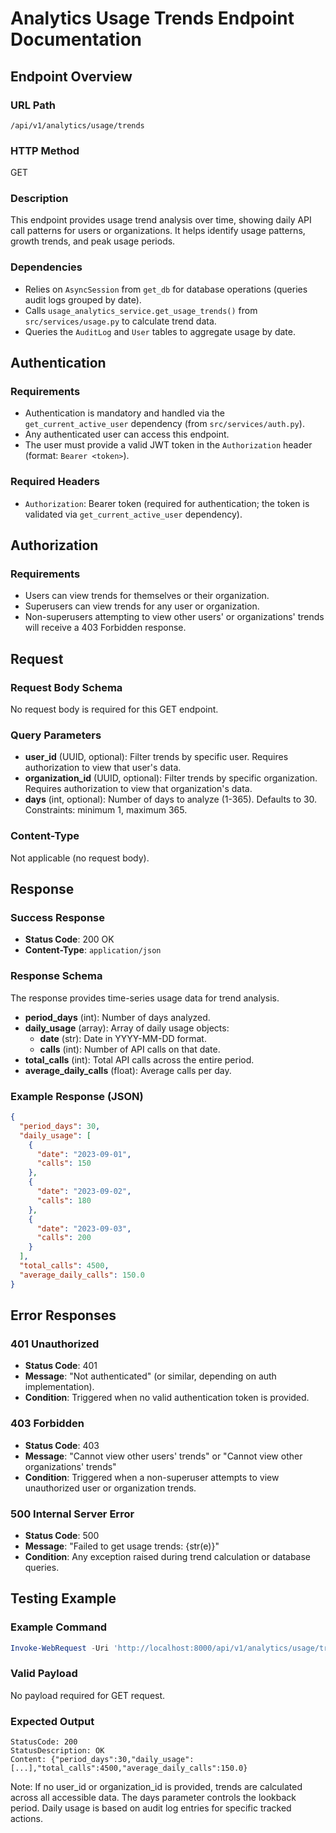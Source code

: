 # Analytics Usage Trends Endpoint Documentation

## Endpoint Overview

### URL Path
`/api/v1/analytics/usage/trends`

### HTTP Method
GET

### Description
This endpoint provides usage trend analysis over time, showing daily API call patterns for users or organizations. It helps identify usage patterns, growth trends, and peak usage periods.

### Dependencies
- Relies on `AsyncSession` from `get_db` for database operations (queries audit logs grouped by date).
- Calls `usage_analytics_service.get_usage_trends()` from `src/services/usage.py` to calculate trend data.
- Queries the `AuditLog` and `User` tables to aggregate usage by date.

## Authentication

### Requirements
- Authentication is mandatory and handled via the `get_current_active_user` dependency (from `src/services/auth.py`).
- Any authenticated user can access this endpoint.
- The user must provide a valid JWT token in the `Authorization` header (format: `Bearer <token>`).

### Required Headers
- `Authorization`: Bearer token (required for authentication; the token is validated via `get_current_active_user` dependency).

## Authorization

### Requirements
- Users can view trends for themselves or their organization.
- Superusers can view trends for any user or organization.
- Non-superusers attempting to view other users' or organizations' trends will receive a 403 Forbidden response.

## Request

### Request Body Schema
No request body is required for this GET endpoint.

### Query Parameters
- **user_id** (UUID, optional): Filter trends by specific user. Requires authorization to view that user's data.
- **organization_id** (UUID, optional): Filter trends by specific organization. Requires authorization to view that organization's data.
- **days** (int, optional): Number of days to analyze (1-365). Defaults to 30. Constraints: minimum 1, maximum 365.

### Content-Type
Not applicable (no request body).

## Response

### Success Response
- **Status Code**: 200 OK
- **Content-Type**: `application/json`

### Response Schema
The response provides time-series usage data for trend analysis.

- **period_days** (int): Number of days analyzed.
- **daily_usage** (array): Array of daily usage objects:
  - **date** (str): Date in YYYY-MM-DD format.
  - **calls** (int): Number of API calls on that date.
- **total_calls** (int): Total API calls across the entire period.
- **average_daily_calls** (float): Average calls per day.

### Example Response (JSON)
```json
{
  "period_days": 30,
  "daily_usage": [
    {
      "date": "2023-09-01",
      "calls": 150
    },
    {
      "date": "2023-09-02",
      "calls": 180
    },
    {
      "date": "2023-09-03",
      "calls": 200
    }
  ],
  "total_calls": 4500,
  "average_daily_calls": 150.0
}
```

## Error Responses

### 401 Unauthorized
- **Status Code**: 401
- **Message**: "Not authenticated" (or similar, depending on auth implementation).
- **Condition**: Triggered when no valid authentication token is provided.

### 403 Forbidden
- **Status Code**: 403
- **Message**: "Cannot view other users' trends" or "Cannot view other organizations' trends"
- **Condition**: Triggered when a non-superuser attempts to view unauthorized user or organization trends.

### 500 Internal Server Error
- **Status Code**: 500
- **Message**: "Failed to get usage trends: {str(e)}"
- **Condition**: Any exception raised during trend calculation or database queries.

## Testing Example

### Example Command
```powershell
Invoke-WebRequest -Uri 'http://localhost:8000/api/v1/analytics/usage/trends?days=30' -Method GET -Headers @{Authorization="Bearer eyJhbGciOiJIUzI1NiIsInR5cCI6IkpXVCJ9.eyJzdWIiOiJ1c2VyIiwiaWF0IjoxNjk2MTE4NDAwLCJleHAiOjE2OTYxMjIwMDB9.signature"}
```

### Valid Payload
No payload required for GET request.

### Expected Output
```
StatusCode: 200
StatusDescription: OK
Content: {"period_days":30,"daily_usage":[...],"total_calls":4500,"average_daily_calls":150.0}
```

Note: If no user_id or organization_id is provided, trends are calculated across all accessible data. The days parameter controls the lookback period. Daily usage is based on audit log entries for specific tracked actions.